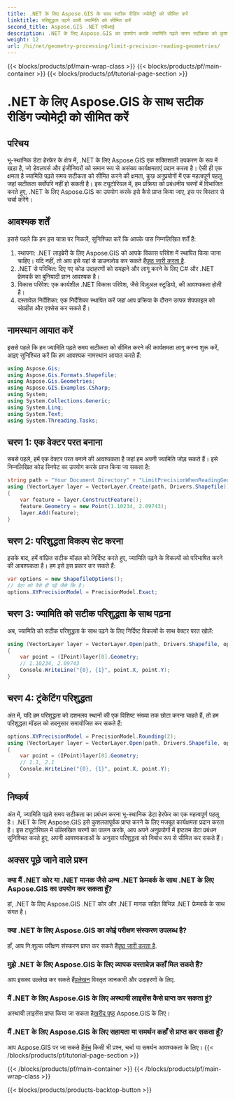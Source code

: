 ```yaml
---
title: .NET के लिए Aspose.GIS के साथ सटीक रीडिंग ज्योमेट्री को सीमित करें
linktitle: परिशुद्धता पढ़ने वाली ज्यामिति को सीमित करें
second_title: Aspose.GIS .NET एपीआई
description: .NET के लिए Aspose.GIS का उपयोग करके ज्यामिति पढ़ते समय सटीकता को कुशलतापूर्वक प्रबंधित करना सीखें। इष्टतम डेटा प्रबंधन के लिए हमारी चरण-दर-चरण मार्गदर्शिका का पालन करें।
weight: 12
url: /hi/net/geometry-processing/limit-precision-reading-geometries/
---
```


{{< blocks/products/pf/main-wrap-class >}}
{{< blocks/products/pf/main-container >}}
{{< blocks/products/pf/tutorial-page-section >}}

# .NET के लिए Aspose.GIS के साथ सटीक रीडिंग ज्योमेट्री को सीमित करें

## परिचय
भू-स्थानिक डेटा हेरफेर के क्षेत्र में, .NET के लिए Aspose.GIS एक शक्तिशाली उपकरण के रूप में खड़ा है, जो डेवलपर्स और इंजीनियरों को समान रूप से असंख्य कार्यक्षमताएं प्रदान करता है। ऐसी ही एक क्षमता है ज्यामिति पढ़ते समय सटीकता को सीमित करने की क्षमता, कुछ अनुप्रयोगों में एक महत्वपूर्ण पहलू जहां सटीकता सर्वोपरि नहीं हो सकती है। इस ट्यूटोरियल में, हम प्रक्रिया को प्रबंधनीय चरणों में विभाजित करते हुए, .NET के लिए Aspose.GIS का उपयोग करके इसे कैसे प्राप्त किया जाए, इस पर विस्तार से चर्चा करेंगे।
## आवश्यक शर्तें
इससे पहले कि हम इस यात्रा पर निकलें, सुनिश्चित करें कि आपके पास निम्नलिखित शर्तें हैं:
1.  स्थापना: .NET लाइब्रेरी के लिए Aspose.GIS को आपके विकास परिवेश में स्थापित किया जाना चाहिए। यदि नहीं, तो आप इसे यहां से डाउनलोड कर सकते हैं[पृष्ठ जारी करता है](https://releases.aspose.com/gis/net/).
2. .NET से परिचित: दिए गए कोड उदाहरणों को समझने और लागू करने के लिए C# और .NET फ्रेमवर्क का बुनियादी ज्ञान आवश्यक है।
3. विकास परिवेश: एक कार्यशील .NET विकास परिवेश, जैसे विज़ुअल स्टूडियो, की आवश्यकता होती है।
4. दस्तावेज़ निर्देशिका: एक निर्देशिका स्थापित करें जहां आप प्रक्रिया के दौरान उत्पन्न शेपफाइल को संग्रहीत और एक्सेस कर सकते हैं।

## नामस्थान आयात करें
इससे पहले कि हम ज्यामिति पढ़ते समय सटीकता को सीमित करने की कार्यक्षमता लागू करना शुरू करें, आइए सुनिश्चित करें कि हम आवश्यक नामस्थान आयात करते हैं:
```csharp
using Aspose.Gis;
using Aspose.Gis.Formats.Shapefile;
using Aspose.Gis.Geometries;
using Aspose.GIS.Examples.CSharp;
using System;
using System.Collections.Generic;
using System.Linq;
using System.Text;
using System.Threading.Tasks;
```

## चरण 1: एक वेक्टर परत बनाना
सबसे पहले, हमें एक वेक्टर परत बनाने की आवश्यकता है जहां हम अपनी ज्यामिति जोड़ सकते हैं। इसे निम्नलिखित कोड स्निपेट का उपयोग करके प्राप्त किया जा सकता है:
```csharp
string path = "Your Document Directory" + "LimitPrecisionWhenReadingGeometries_out.shp";
using (VectorLayer layer = VectorLayer.Create(path, Drivers.Shapefile))
{
	var feature = layer.ConstructFeature();
	feature.Geometry = new Point(1.10234, 2.09743);
	layer.Add(feature);
}
```
## चरण 2: परिशुद्धता विकल्प सेट करना
इसके बाद, हमें वांछित सटीक मॉडल को निर्दिष्ट करते हुए, ज्यामिति पढ़ने के विकल्पों को परिभाषित करने की आवश्यकता है। हम इसे इस प्रकार कर सकते हैं:
```csharp
var options = new ShapefileOptions();
// डेटा को वैसे ही पढ़ें जैसे कि है।
options.XYPrecisionModel = PrecisionModel.Exact;
```
## चरण 3: ज्यामिति को सटीक परिशुद्धता के साथ पढ़ना
अब, ज्यामिति को सटीक परिशुद्धता के साथ पढ़ने के लिए निर्दिष्ट विकल्पों के साथ वेक्टर परत खोलें:
```csharp
using (VectorLayer layer = VectorLayer.Open(path, Drivers.Shapefile, options))
{
	var point = (IPoint)layer[0].Geometry;
	// 1.10234, 2.09743
	Console.WriteLine("{0}, {1}", point.X, point.Y);
}
```
## चरण 4: ट्रंकेटिंग परिशुद्धता
अंत में, यदि हम परिशुद्धता को दशमलव स्थानों की एक विशिष्ट संख्या तक छोटा करना चाहते हैं, तो हम परिशुद्धता मॉडल को तदनुसार समायोजित कर सकते हैं:
```csharp
options.XYPrecisionModel = PrecisionModel.Rounding(2);
using (VectorLayer layer = VectorLayer.Open(path, Drivers.Shapefile, options))
{
	var point = (IPoint)layer[0].Geometry;
	// 1.1, 2.1
	Console.WriteLine("{0}, {1}", point.X, point.Y);
}
```

## निष्कर्ष
अंत में, ज्यामिति पढ़ते समय सटीकता का प्रबंधन करना भू-स्थानिक डेटा हेरफेर का एक महत्वपूर्ण पहलू है। .NET के लिए Aspose.GIS इसे कुशलतापूर्वक प्राप्त करने के लिए मजबूत कार्यक्षमता प्रदान करता है। इस ट्यूटोरियल में उल्लिखित चरणों का पालन करके, आप अपने अनुप्रयोगों में इष्टतम डेटा प्रबंधन सुनिश्चित करते हुए, अपनी आवश्यकताओं के अनुसार परिशुद्धता को निर्बाध रूप से सीमित कर सकते हैं।
## अक्सर पूछे जाने वाले प्रश्न
### क्या मैं .NET कोर या .NET मानक जैसे अन्य .NET फ्रेमवर्क के साथ .NET के लिए Aspose.GIS का उपयोग कर सकता हूँ?
हां, .NET के लिए Aspose.GIS .NET कोर और .NET मानक सहित विभिन्न .NET फ्रेमवर्क के साथ संगत है।
### क्या .NET के लिए Aspose.GIS का कोई परीक्षण संस्करण उपलब्ध है?
 हाँ, आप नि:शुल्क परीक्षण संस्करण प्राप्त कर सकते हैं[पृष्ठ जारी करता है](https://releases.aspose.com/).
### मुझे .NET के लिए Aspose.GIS के लिए व्यापक दस्तावेज़ कहाँ मिल सकते हैं?
 आप इसका उल्लेख कर सकते हैं[प्रलेखन](https://reference.aspose.com/gis/net/) विस्तृत जानकारी और उदाहरणों के लिए.
### मैं .NET के लिए Aspose.GIS के लिए अस्थायी लाइसेंस कैसे प्राप्त कर सकता हूं?
 अस्थायी लाइसेंस प्राप्त किया जा सकता है[खरीद पृष्ठ](https://purchase.aspose.com/temporary-license/) Aspose.GIS के लिए।
### मैं .NET के लिए Aspose.GIS के लिए सहायता या समर्थन कहाँ से प्राप्त कर सकता हूँ?
 आप Aspose.GIS पर जा सकते हैं[मंच](https://forum.aspose.com/c/gis/33) किसी भी प्रश्न, चर्चा या समर्थन आवश्यकता के लिए।
{{< /blocks/products/pf/tutorial-page-section >}}

{{< /blocks/products/pf/main-container >}}
{{< /blocks/products/pf/main-wrap-class >}}

{{< blocks/products/products-backtop-button >}}
